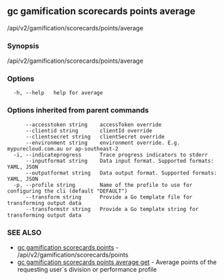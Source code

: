 ## gc gamification scorecards points average

/api/v2/gamification/scorecards/points/average

### Synopsis

/api/v2/gamification/scorecards/points/average

### Options

```
  -h, --help   help for average
```

### Options inherited from parent commands

```
      --accesstoken string    accessToken override
      --clientid string       clientId override
      --clientsecret string   clientSecret override
      --environment string    environment override. E.g. mypurecloud.com.au or ap-southeast-2
  -i, --indicateprogress      Trace progress indicators to stderr
      --inputformat string    Data input format. Supported formats: YAML, JSON
      --outputformat string   Data output format. Supported formats: YAML, JSON
  -p, --profile string        Name of the profile to use for configuring the cli (default "DEFAULT")
      --transform string      Provide a Go template file for transforming output data
      --transformstr string   Provide a Go template string for transforming output data
```

### SEE ALSO

* [gc gamification scorecards points](gc_gamification_scorecards_points.html)	 - /api/v2/gamification/scorecards/points
* [gc gamification scorecards points average get](gc_gamification_scorecards_points_average_get.html)	 - Average points of the requesting user`s division or performance profile


